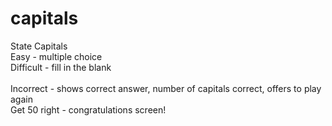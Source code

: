 # capitals
State Capitals <br>
Easy - multiple choice <br>
Difficult - fill in the blank <br>
<br>
Incorrect - shows correct answer, number of capitals correct, offers to play again<br>
Get 50 right - congratulations screen!<br>

